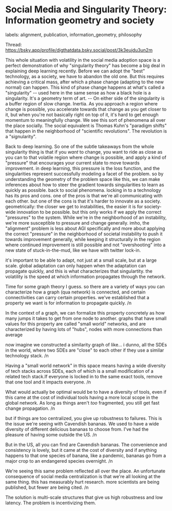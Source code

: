 # Social Media and Singularity Theory: Information geometry and society

labels: alignment, publication, information_geometry, philosophy

Thread: https://bsky.app/profile/digthatdata.bsky.social/post/3k3eujdu3un2m

This whole situation with volatility in the social media adoption space is a perfect demonstration of why "singularity theory" has become a big deal in explaining deep learning recently. Before we can adopt the "best" technology, as a society, we have to abandon the old one. But this requires achieving a critical mass, after which a phase change (adapting to the new normal) can happen. This kind of phase change happens at what's called a "singularity" -- used here in the same sense as how a black hole is a singularity. It's a geometry term of art. -- On either side of the singularity is a buffer region of slow change. Inertia. As you approach a region where change is possible, you accelerate towards that change as you get closer to it, but when you're not basically right on top of it, it's hard to get enough momentum to meaningfully change. We see this sort of phenomena all over the place socially. The social equivalent is Thomas Kuhn's "paradigm shifts" that happen in the neighborhood of "scientific revolutions". The revolution is a "signularity". 

Back to deep learning. So one of the subtle takeaways from the whole singularity thing is that if you *want* to change, you want to ride as close as you can to that volatile region where change is possible, and apply a kind of "pressure" that encourages your current state to move towards improvement. in deep learning, this pressure is the loss function, and the singularities represent successfully modeling a facet of the problem. so by understanding the geometry of the problem space like this, we can make inferences about how to steer the gradient towards singularities to learn as quickly as possible. back to social phenomena. locking in to a technology has its pros and cons. one of the pros is that we're all communicating with each other. but one of the cons is that it's harder to innovate as a society. geometrically: the closer we get to instabilities, the easier it is for society-wide innovation to be possible. but this only works if we apply the correct "pressures" to the system. While we're in the neighborhood of an instability, we're more susceptible to pressure and change generally. imho, the "alignment" problem is less about AGI specifically and more about applying the correct "pressure" in the neighborhood of  societal instability to push it towards improvement generally, while keeping it structurally in the region where continued improvement is still possible and not "overshooting" into a new state of stuck-in-the-mud, like we have with twitter lock-in.

it's important to be able to adapt, not just at a small scale, but at a large scale. global adaptation can only happen when the adaptation can propagate quickly, and this is what characterizes that singulartity. the volatility is the speed at which information propagates through the network.

Time for some graph theory I guess. so there are a variety of ways you can characterize how a graph (qua network) is connected, and certain connectivities can carry certain properties. we've established that a property we want is for information to propagate quickly. /n

In the context of a graph, we can formalize this property concretely as how many jumps it takes to get from one node to another. graphs that have small values for this property are called "small world" networks, and are characterized by having lots of "hubs", nodes with more connections than average

now imagine we constructed a similarity graph of like... i dunno, all the SDEs in the world, where two SDEs are "close" to each other if they use a similar technology stack. /n

Having a "small world network" in this space means having a wide diversity of tech stacks across SDEs, each of which is a small modification of a related tech stack.If everyone is locked in to the same exact tools, remove that one tool and it impacts everyone. /n

What would actually be optimal would be to have a diversity of tools, even if this came at the cost of individual tools having a more local scope in the global network. As long as things aren't *too* fragmented, you still get fast change propagation. /n

but if things are too centralized, you give up robustness to failures. This is the issue we're seeing with Cavendish bananas. We used to have a wide diversity of different delicious bananas to choose from. I've had the pleasure of having some outside the US. /n

But in the US, all you can find are Cavendish bananas. The convenience and consistency is lovely, but it came at the cost of diversity and if anything happens to that one species of banana, like a pandemic, bananas go from a major crop to an endangered species overnight. /n

We're seeing this same problem reflected all over the place. An unfortunate consequence of social media centralization is that we're all looking at the same thing. this has measurably hurt research. more scientists are being published, but fewer are being cited. /n

The solution is multi-scale structures that give us high robustness and low latency. The problem is incentivizing them.
